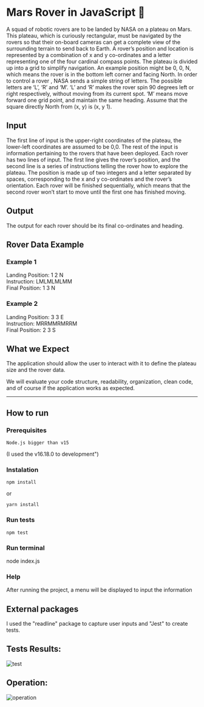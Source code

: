 # Mars Rover in JavaScript 🚀

A squad of robotic rovers are to be landed by NASA on a plateau on Mars.
This plateau, which is curiously rectangular, must be navigated by the rovers so that their on-board cameras can get a complete view of the surrounding terrain to send back to Earth.
A rover’s position and location is represented by a combination of x and y co-ordinates and a letter representing one of the four cardinal compass points. The plateau is divided up into a grid to simplify navigation. An example position might be 0, 0, N, which means the rover is in the bottom left corner and facing North.
In order to control a rover , NASA sends a simple string of letters. The possible letters are ‘L’, ‘R’ and ‘M’. ‘L’ and ‘R’ makes the rover spin 90 degrees left or right respectively, without moving from its current spot. ‘M’ means move forward one grid point, and maintain the same heading.
Assume that the square directly North from (x, y) is (x, y 1).

## Input

The first line of input is the upper-right coordinates of the plateau, the lower-left coordinates are assumed to be 0,0.
The rest of the input is information pertaining to the rovers that have been deployed. Each rover has two lines of input. The first line gives the rover’s position, and the second line is a series of instructions telling the rover how to explore the plateau.
The position is made up of two integers and a letter separated by spaces, corresponding to the x and y co-ordinates and the rover’s orientation.
Each rover will be finished sequentially, which means that the second rover won’t start to move until the first one has finished moving.

## Output

The output for each rover should be its final co-ordinates and heading.

## Rover Data Example

### Example 1

Landing Position: 1 2 N \
Instruction: LMLMLMLMM \
Final Position: 1 3 N

### Example 2
Landing Position: 3 3 E \
Instruction: MRRMMRMRRM \
Final Position: 2 3 S


## What we Expect

The application should allow the user to interact with it to define the plateau size and the rover data.

We will evaluate your code structure, readability, organization, clean code, and of course if the application works as expected.

------------------------------------------------------------------

## How to run

### Prerequisites

```
Node.js bigger than v15
```

(I used the v16.18.0 to development")

### Instalation

```
npm install
```

or 

```
yarn install
```


### Run tests

```
npm test
```

### Run terminal

node index.js


### Help

After running the project, a menu will be displayed to input the information

## External packages

I used the "readline" package to capture user inputs and "Jest" to create tests.

## Tests Results:

![test](https://user-images.githubusercontent.com/6588753/280136101-b7db6226-3965-4656-8e29-1b3faf03dae5.png)


## Operation:
![operation](https://user-images.githubusercontent.com/6588753/280136104-85336527-88c5-47c7-958e-489c614dcaeb.png)

